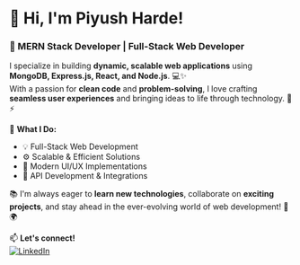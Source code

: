 # 👋 Hi, I'm Piyush Harde!  

### 🚀 MERN Stack Developer | Full-Stack Web Developer  

I specialize in building **dynamic, scalable web applications** using **MongoDB, Express.js, React, and Node.js**. 💻✨  
With a passion for **clean code** and **problem-solving**, I love crafting **seamless user experiences** and bringing ideas to life through technology. 🎨⚡  

🌟 **What I Do:**  
- 💡 Full-Stack Web Development  
- ⚙️ Scalable & Efficient Solutions  
- 🎨 Modern UI/UX Implementations  
- 📡 API Development & Integrations  

📚 I'm always eager to **learn new technologies**, collaborate on **exciting projects**, and stay ahead in the ever-evolving world of web development! 🚀🌍  

📫 **Let's connect!**  
[![LinkedIn](https://img.shields.io/badge/LinkedIn-Piyush%20Harde-blue?style=flat-square&logo=linkedin)](https://linkedin.com/in/piyush-harde-44503a17a)  
